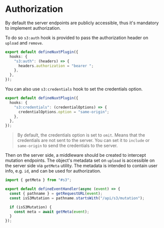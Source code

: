 # Authorization

By default the server endpoints are publicly accessible, thus it's mandatory to implement authorization.

To do so `s3:auth` hook is provided to pass the authorization header on `upload` and `remove`.

```ts
export default defineNuxtPlugin({
  hooks: {
    "s3:auth": (headers) => {
      headers.authorization = "bearer ";
    },
  },
});
```

You can also use `s3:credentials` hook to set the credentials option.

```ts
export default defineNuxtPlugin({
  hooks: {
    "s3:credentials": (credentialOptions) => {
      credentialOptions.option = "same-origin";
    },
  },
});
```
> By default, the credentials option is set to `omit`. Means that the credentials are not sent to the server. You can set it to `include` or `same-origin` to send the credentials to the server.

Then on the server side, a middleware should be created to intercept mutation endpoints. The object's metadata set on `upload` is accessible on the server side via `getMeta` utility. The metadata is intended to contain user info, e.g. `id`, and can be used for authorization.

```ts
import { getMeta } from "#s3";

export default defineEventHandler(async (event) => {
  const { pathname } = getRequestURL(event);
  const isS3Mutation = pathname.startsWith("/api/s3/mutation");

  if (isS3Mutation) {
    const meta = await getMeta(event);
  }
});
```

